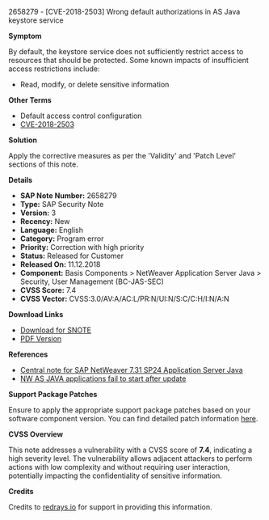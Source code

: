2658279 - [CVE-2018-2503] Wrong default authorizations in AS Java keystore service

**Symptom**

By default, the keystore service does not sufficiently restrict access to resources that should be protected. Some known impacts of insufficient access restrictions include:

- Read, modify, or delete sensitive information

**Other Terms**

- Default access control configuration
- [CVE-2018-2503](http://cve.mitre.org/cgi-bin/cvename.cgi?name=2018-2503)

**Solution**

Apply the corrective measures as per the 'Validity' and 'Patch Level' sections of this note.

**Details**

- **SAP Note Number:** 2658279
- **Type:** SAP Security Note
- **Version:** 3
- **Recency:** New
- **Language:** English
- **Category:** Program error
- **Priority:** Correction with high priority
- **Status:** Released for Customer
- **Released On:** 11.12.2018
- **Component:** Basis Components > NetWeaver Application Server Java > Security, User Management (BC-JAS-SEC)
- **CVSS Score:** 7.4
- **CVSS Vector:** CVSS:3.0/AV:A/AC:L/PR:N/UI:N/S:C/C:H/I:N/A:N

**Download Links**

- [Download for SNOTE](https://notesdownloads.sap.com/note/0040000002397712018)
- [PDF Version](https://userapps.support.sap.com/sap/support/sfm/notes/print/0002658279?language=en-US&token=2D96ADAAF82C856587380C9E43952801)

**References**

- [Central note for SAP NetWeaver 7.31 SP24 Application Server Java](https://me.sap.com/notes/2700855)
- [NW AS JAVA applications fail to start after update](https://me.sap.com/notes/2698322)

**Support Package Patches**

Ensure to apply the appropriate support package patches based on your software component version. You can find detailed patch information [here](https://me.sap.com/notes/2658279#SupportPackagePatch).

**CVSS Overview**

This note addresses a vulnerability with a CVSS score of **7.4**, indicating a high severity level. The vulnerability allows adjacent attackers to perform actions with low complexity and without requiring user interaction, potentially impacting the confidentiality of sensitive information.

**Credits**

Credits to [redrays.io](https://redrays.io) for support in providing this information.